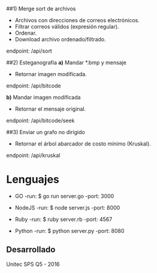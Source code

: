 ##1) Merge sort de archivos
- Archivos con direcciones de correos electrónicos.
- Filtrar correos válidos (expresión regular).
- Ordenar.
- Download archivo ordenado/filtrado.

endpoint: /api/sort

##2) Esteganografía
**a)** Mandar *.bmp y mensaje

- Retornar imagen modificada.

endpoint: /api/bitcode

**b)** Mandar imagen modificada

- Retornar el mensaje original.

endpoint: /api/bitcode/seek

##3) Enviar un grafo no dirigido
- Retornar el árbol abarcador de costo mínimo (Kruskal).

endpoint: /api/kruskal

# Lenguajes
* GO
-run: $ go run server.go
-port: 3000

* NodeJS
-run: $ node server.js
-port: 8000

* Ruby
-run: $ ruby server.rb
-port: 4567

* Python
-run: $ python server.py
-port: 8080

## Desarrollado
Unitec SPS Q5 - 2016
